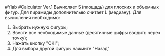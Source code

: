 #Ylab
#Calculator Ver.1
Вычисляет S (площадь) для плоских и объемных фигур.
Для пирамиды дополнительно считает L (медиану).
Для вычисления необходимо:
1) Выбрать нужную фигуры;
2) Ввести все необходимые данные (десятичные цифры вводить через точку);
3) Нажать кнопку "OK!";
4) Для выбора другой фигуры нажмите "Назад"